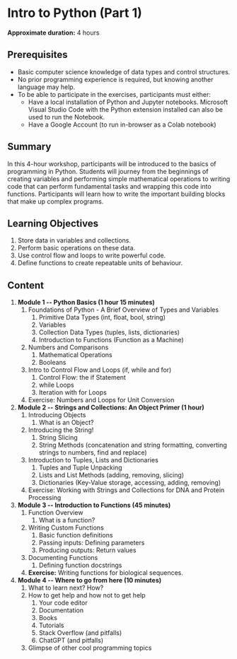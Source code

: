 # Intro to Python (Part 1)

**Approximate duration:** 4 hours

## Prerequisites

-   Basic computer science knowledge of data types and control
    structures.
-   No prior programming experience is required, but knowing another
    language may help.
-   To be able to participate in the exercises, participants must
    either:
    -   Have a local installation of Python and Jupyter notebooks.
        Microsoft Visual Studio Code with the Python extension installed
        can also be used to run the Notebook.
    -   Have a Google Account (to run in-browser as a Colab notebook)

## Summary

In this 4-hour workshop, participants will be introduced to the basics
of programming in Python. Students will journey from the beginnings of
creating variables and performing simple mathematical operations to
writing code that can perform fundamental tasks and wrapping this code
into functions. Participants will learn how to write the important
building blocks that make up complex programs.

## Learning Objectives

1.  Store data in variables and collections.
2.  Perform basic operations on these data.
3.  Use control flow and loops to write powerful code.
4.  Define functions to create repeatable units of behaviour.

## Content

1.  **Module 1 -- Python Basics (1 hour 15 minutes)**
    1. Foundations of Python - A Brief Overview of Types and Variables
        1. Primitive Data Types (int, float, bool, string)
        2. Variables
        3. Collection Data Types (tuples, lists, dictionaries)
        4. Introduction to Functions (Function as a Machine)
    2. Numbers and Comparisons
        1. Mathematical Operations
        2. Booleans
    3. Intro to Control Flow and Loops (if, while and for)
        1. Control Flow: the if Statement
        2. while Loops
        3. Iteration with for Loops
    4. Exercise: Numbers and Loops for Unit Conversion
2.  **Module 2 -- Strings and Collections: An Object Primer (1 hour)**
    1. Introducing Objects
        1. What is an Object?
    2. Introducing the String!
        1. String Slicing
        2. String Methods (concatenation and string formatting,
            converting strings to numbers, find and replace)
    3. Introduction to Tuples, Lists and Dictionaries
        1. Tuples and Tuple Unpacking
        2. Lists and List Methods (adding, removing, slicing)
        3. Dictionaries (Key-Value storage, accessing, adding,
             removing)
    4. Exercise: Working with Strings and Collections for DNA and
        Protein Processing
3.  **Module 3 -- Introduction to Functions (45 minutes)**
    1. Function Overview
        1. What is a function?
    2. Writing Custom Functions
        1. Basic function definitions
        2. Passing inputs: Defining parameters
        3. Producing outputs: Return values
    3. Documenting Functions
        1. Defining function docstrings
    4. **Exercise:** Writing functions for biological sequences.
4.  **Module 4 -- Where to go from here (10 minutes)**
    1. What to learn next? How?
    2. How to get help and how not to get help
        1. Your code editor
        2. Documentation
        3. Books
        4. Tutorials
        5. Stack Overflow (and pitfalls)
        6. ChatGPT (and pitfalls)
    3. Glimpse of other cool programming topics
